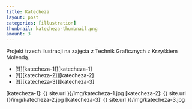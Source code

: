 ```yaml
---
title: Katecheza
layout: post
categories: [illustration]
thumbnail: katecheza-thumbnail.png
amount: 3
---
```


Projekt trzech ilustracji na zajęcia z Technik Graficznych z Krzyśkiem Molendą.

* [![][katecheza-1]][katecheza-1]
* [![][katecheza-2]][katecheza-2]
* [![][katecheza-3]][katecheza-3]

[katecheza-1]: {{ site.url }}/img/katecheza-1.jpg
[katecheza-2]: {{ site.url }}/img/katecheza-2.jpg
[katecheza-3]: {{ site.url }}/img/katecheza-3.jpg